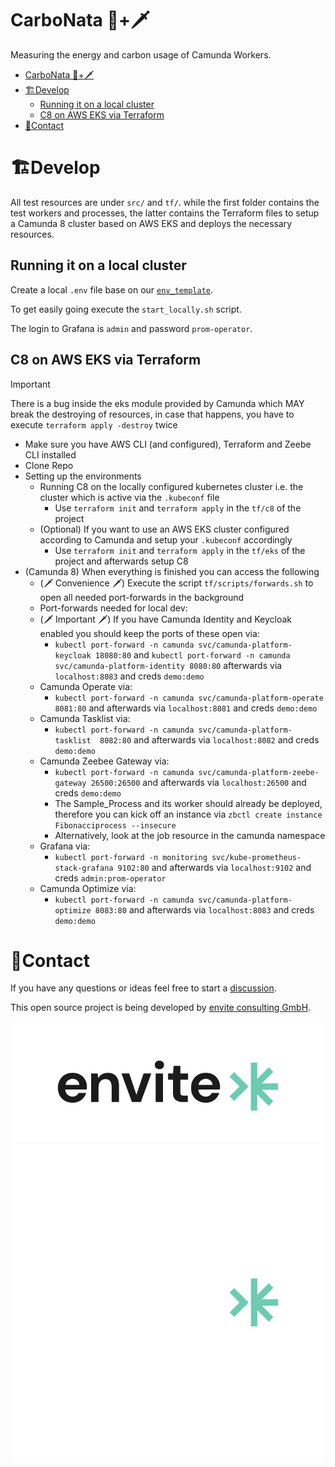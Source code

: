 # CarboNata 🍝+🗡️

Measuring the energy and carbon usage of Camunda Workers.

<!-- TOC -->
* [CarboNata 🍝+🗡️](#carbonata-)
* [🏗Develop](#develop)
  * [Running it on a local cluster](#running-it-on-a-local-cluster)
  * [C8 on AWS EKS via Terraform](#c8-on-aws-eks-via-terraform)
* [📨Contact](#contact)
<!-- TOC -->

# 🏗Develop

All test resources are under `src/` and `tf/`. while the first folder contains the test workers and processes, the latter contains the Terraform files to setup a Camunda 8 cluster based on AWS EKS and deploys the necessary resources.

## Running it on a local cluster

Create a local `.env` file base on our [`env_template`](./.env_template).

To get easily going execute the `start_locally.sh` script.

The login to Grafana is `admin` and password `prom-operator`.

## C8 on AWS EKS via Terraform
> [!IMPORTANT]  
>  There is a bug inside the eks module provided by Camunda which MAY break the destroying of resources, in case that happens, you have to execute `terraform apply -destroy` twice

- Make sure you have AWS CLI (and configured), Terraform and Zeebe CLI installed
- Clone Repo
- Setting up the environments
  - Running C8 on the locally configured kubernetes cluster i.e. the cluster which is active via the ``.kubeconf`` file
    - Use ``terraform init`` and ``terraform apply`` in the ``tf/c8`` of the project
  - (Optional) If you want to use an AWS EKS cluster configured according to Camunda and setup your ``.kubeconf`` accordingly
    - Use ``terraform init`` and ``terraform apply`` in the ``tf/eks`` of the project and afterwards setup C8
- (Camunda 8) When everything is finished you can access the following
  - (🗡️ Convenience 🗡️) Execute the script ``tf/scripts/forwards.sh`` to open all needed port-forwards in the background
  - Port-forwards needed for local dev:
  - (🗡️ Important 🗡️) If you have Camunda Identity and Keycloak enabled you should keep the ports of these open via:
    - ``kubectl port-forward -n camunda svc/camunda-platform-keycloak 18080:80`` and ``kubectl port-forward -n camunda svc/camunda-platform-identity 8080:80`` afterwards via ``localhost:8083`` and creds ``demo:demo`` 
  - Camunda Operate via: 
    - ``kubectl port-forward -n camunda svc/camunda-platform-operate  8081:80`` and afterwards via ``localhost:8081`` and creds ``demo:demo``
  - Camunda Tasklist via: 
    - ``kubectl port-forward -n camunda svc/camunda-platform-tasklist  8082:80`` and afterwards via ``localhost:8082`` and creds ``demo:demo``
  - Camunda Zeebee Gateway via: 
    - ``kubectl port-forward -n camunda svc/camunda-platform-zeebe-gateway 26500:26500`` and afterwards via ``localhost:26500`` and creds ``demo:demo``
    - The Sample_Process and its worker should already be deployed, therefore you can kick off an instance via ``zbctl create instance Fibonacciprocess --insecure``
    - Alternatively, look at the job resource in the camunda namespace
  - Grafana via: 
    - ``kubectl port-forward -n monitoring svc/kube-prometheus-stack-grafana 9102:80`` and afterwards via ``localhost:9102`` and creds ``admin:prom-operator``
  - Camunda Optimize via: 
    - ``kubectl port-forward -n camunda svc/camunda-platform-optimize 8083:80`` and afterwards via ``localhost:8083`` and creds ``demo:demo``
  

# 📨Contact

If you have any questions or ideas feel free to start a [discussion](https://github.com/envite-consulting/CarboNata/discussions).

This open source project is being developed by [envite consulting GmbH](https://envite.de).

![envite consulting GmbH](assets/envite-black.png#gh-light-mode-only)
![envite consulting GmbH](assets/envite-white.png#gh-dark-mode-only)
